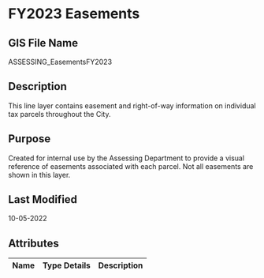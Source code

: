# FY2023 Easements
## GIS File Name
ASSESSING_EasementsFY2023
## Description
<DIV STYLE="text-align:Left;"><DIV><DIV><P><SPAN>This line layer contains easement and right-of-way information on individual tax parcels throughout the City. </SPAN></P></DIV></DIV></DIV>

## Purpose
Created for internal use by the Assessing Department to provide a visual reference of easements associated with each parcel. Not all easements are shown in this layer.
## Last Modified
10-05-2022
## Attributes
|Name|Type Details|Description|
|----|------------|-----------|
